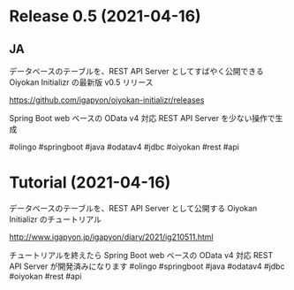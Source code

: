 # Release 0.5 (2021-04-16)

## JA

データベースのテーブルを、REST API Server としてすばやく公開できる Oiyokan Initializr の最新版 v0.5 リリース

https://github.com/igapyon/oiyokan-initializr/releases

Spring Boot web ベースの OData v4 対応 REST API Server を少ない操作で生成

#olingo #springboot #java #odatav4 #jdbc #oiyokan #rest #api


# Tutorial (2021-04-16)

データベースのテーブルを、REST API Server として公開する Oiyokan Initializr のチュートリアル

http://www.igapyon.jp/igapyon/diary/2021/ig210511.html

チュートリアルを終えたら Spring Boot web ベースの OData v4 対応 REST API Server が開発済みになります
#olingo #springboot #java #odatav4 #jdbc #oiyokan #rest #api